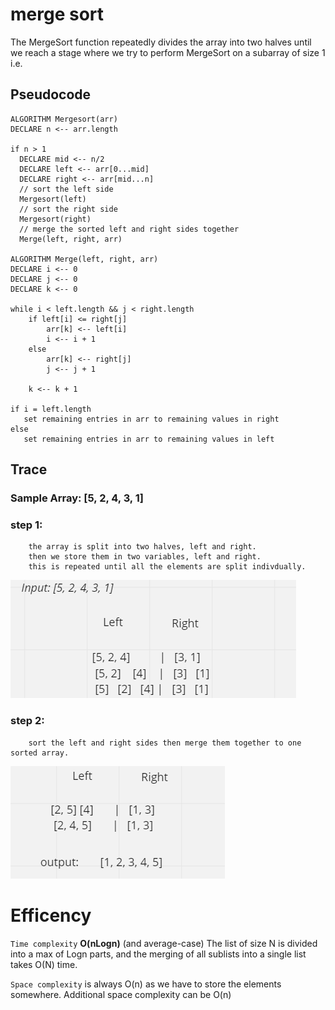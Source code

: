 # merge sort
The MergeSort function repeatedly divides the array into two halves until we reach a stage where we try to perform MergeSort on a subarray of size 1 i.e.

 ## Pseudocode
    ALGORITHM Mergesort(arr)
    DECLARE n <-- arr.length

    if n > 1
      DECLARE mid <-- n/2
      DECLARE left <-- arr[0...mid]
      DECLARE right <-- arr[mid...n]
      // sort the left side
      Mergesort(left)
      // sort the right side
      Mergesort(right)
      // merge the sorted left and right sides together
      Merge(left, right, arr)

    ALGORITHM Merge(left, right, arr)
    DECLARE i <-- 0
    DECLARE j <-- 0
    DECLARE k <-- 0

    while i < left.length && j < right.length
        if left[i] <= right[j]
            arr[k] <-- left[i]
            i <-- i + 1
        else
            arr[k] <-- right[j]
            j <-- j + 1

        k <-- k + 1

    if i = left.length
       set remaining entries in arr to remaining values in right
    else
       set remaining entries in arr to remaining values in left

  ## Trace

### Sample Array: [5, 2, 4, 3, 1]

### step 1: 
        the array is split into two halves, left and right.
        then we store them in two variables, left and right.
        this is repeated until all the elements are split indivdually.
![step1](./assets/step1.png)
     

    
### step 2:
        sort the left and right sides then merge them together to one sorted array.
![step2](./assets/step2.png)

# Efficency

`Time complexity`  **O(nLogn)** (and average-case) The list of size N is divided into a max of Logn parts, and the merging of all sublists into a single list takes O(N) time.

`Space complexity` is always O(n) as we have to store the elements somewhere. Additional space complexity can be O(n)